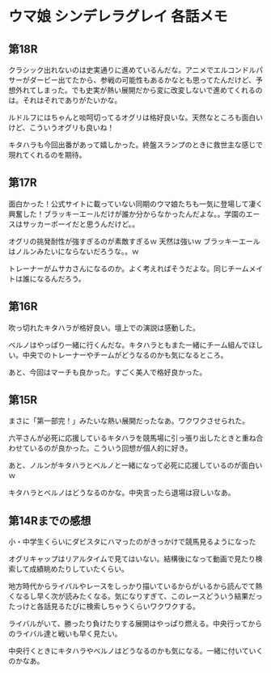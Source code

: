 # ウマ娘 シンデレラグレイ 各話メモ

## 第18R

クラシック出れないのは史実通りに進めているんだな。アニメでエルコンドルパサーがダービー出てたから、参戦の可能性もあるかなとも思ってたんだけど、予想外れてしまった。でも史実が熱い展開だから変に改変しないで進めてくれるのは。それはそれでありがたいかな。

ルドルフにはちゃんと啖呵切ってるオグリは格好良いな。天然なところも面白いけど、こういうオグリも良いね！

キタハラも今回出番があって嬉しかった。終盤スランプのときに救世主な感じで現れてくれるのを期待。

## 第17R

面白かった！公式サイトに載っていない同期のウマ娘たちも一気に登場して凄く興奮した！ブラッキーエールだけが誰か分からなかったんだよな。。学園のエースはサッカーボーイだと思うんだけど。。

オグリの挑発耐性が強すぎるのが素敵すぎるｗ 天然は強いｗ ブラッキーエールはノルンみたいにならないだろうな。。ｗ

トレーナーがムサカさんになるのか。よく考えればそうだよな。同じチームメイトは誰になるんだろう。

## 第16R

吹っ切れたキタハラが格好良い。壇上での演説は感動した。

ベルノはやっぱり一緒に行くんだな。キタハラともまた一緒にチーム組んでほしい。中央でのトレーナーやチームがどうなるのかも気になるところ。

あと、今回はマーチも良かった。すごく美人で格好良かった。

## 第15R

まさに「第一部完！」みたいな熱い展開だったなあ。ワクワクさせられた。

六平さんが必死に応援しているキタハラを競馬場に引っ張り出したときと重ね合わせているのが良かった。こういう回想が個人的に好き。

あと、ノルンがキタハラとベルノと一緒になって必死に応援しているのが面白いｗ

キタハラとベルノはどうなるのかな。中央言ったら退場は寂しいなあ。

## 第14Rまでの感想

小・中学生くらいにダビスタにハマったのがきっかけで競馬見るようになった

オグリキャップはリアルタイムで見てはいない。結構後になって動画で見たり検索して成績眺めたりしていたくらい。

地方時代からライバルやレースをしっかり描いているからがいるから読んでて熱くなるし早く次が読みたくなる。気になりすぎて、このレースどういう結果だったっけと各話見るたびに検索しちゃうくらいワクワクする。

ライバルがいて、勝ったり負けたりする展開はやっぱり燃える。中央行ってからのライバル達と戦いも早く見たい。

中央行くときにキタハラやベルノはどうなるのかも気になる。一緒に付いていくのかなあ。
